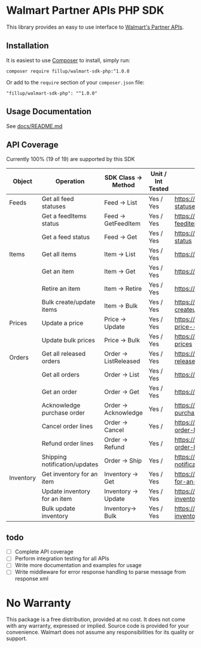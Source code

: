 # Walmart Partner APIs PHP SDK
This library provides an easy to use interface to [Walmart's Partner APIs](https://developer.walmartapis.com/). 

## Installation
It is easiest to use [Composer](https://getcomposer.org/) to install, simply run:

    composer require fillup/walmart-sdk-php:^1.0.0

Or add to the ```require``` section of your ```composer.json``` file:

    "fillup/walmart-sdk-php": "^1.0.0"

## Usage Documentation
 See [docs/README.md](docs/README.md)

## API Coverage
Currently 100% (19 of 19) are supported by this SDK

| Object    | Operation                     | SDK Class -> Method   | Unit / Int Tested   | API Docs |
|-----------|-------------------------------|-----------------------|---------------------|----------|
| Feeds     | Get all feed statuses         | Feed -> List          | Yes / Yes           |https://developer.walmartapis.com/#get-all-feed-statuses |
|           | Get a feedItems status        | Feed -> GetFeedItem   | Yes / Yes           |https://developer.walmartapis.com/#get-a-feeditems-status |
|           | Get a feed status             | Feed -> Get           | Yes / Yes           |https://developer.walmartapis.com/#get-a-feed-status |
| Items     | Get all items                 | Item -> List          | Yes / Yes           |https://developer.walmartapis.com/#get-all-items |
|           | Get an item                   | Item -> Get           | Yes / Yes           |https://developer.walmartapis.com/#get-an-item |
|           | Retire an item                | Item -> Retire        | Yes / Yes           |https://developer.walmartapis.com/#retire-an-item |
|           | Bulk create/update items      | Item -> Bulk          | Yes / Yes           |https://developer.walmartapis.com/#bulk-createupdate-items |
| Prices    | Update a price                | Price -> Update       | Yes / Yes           |https://developer.walmartapis.com/#update-a-price---v3-endpoint |
|           | Update bulk prices            | Price -> Bulk         | Yes / Yes           |https://developer.walmartapis.com/#update-bulk-prices |
| Orders    | Get all released orders       | Order -> ListReleased | Yes / Yes           |https://developer.walmartapis.com/#get-all-released-orders |
|           | Get all orders                | Order -> List         | Yes / Yes           |https://developer.walmartapis.com/#get-all-orders |
|           | Get an order                  | Order -> Get          | Yes / Yes           |https://developer.walmartapis.com/#get-an-order |
|           | Acknowledge purchase order    | Order -> Acknowledge  | Yes /               |https://developer.walmartapis.com/#acknowledging-purchase-orders |
|           | Cancel order lines            | Order -> Cancel       | Yes /               |https://developer.walmartapis.com/#cancelling-order-lines |
|           | Refund order lines            | Order -> Refund       | Yes /               |https://developer.walmartapis.com/#refunding-order-lines |
|           | Shipping notification/updates | Order -> Ship         | Yes /               |https://developer.walmartapis.com/#shipping-notificationsupdates |
| Inventory | Get inventory for an item     | Inventory -> Get      | Yes / Yes           |https://developer.walmartapis.com/#get-inventory-for-an-item |
|           | Update inventory for an item  | Inventory -> Update   | Yes / Yes           |https://developer.walmartapis.com/#update-inventory-for-an-item |
|           | Bulk update inventory         | Inventory-> Bulk      | Yes / Yes           |https://developer.walmartapis.com/#bulk-update-inventory |


## todo
 - [ ] Complete API coverage
 - [ ] Perform integration testing for all APIs
 - [ ] Write more documentation and examples for usage
 - [ ] Write middleware for error response handling to parse message from response xml
 
#  No Warranty

This package is a free distribution, provided at no cost.
It does not come with any warranty, expressed or implied.
Source code is provided for your convenience.
Walmart does not assume any responsibilities for its quality or support.